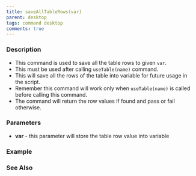 ```yaml
---
title: saveAllTableRows(var)
parent: desktop
tags: command desktop
comments: true
---
```


### Description

- This command is used to save all the table rows to given `var`.
- This must be used after calling `useTable(name)` command.
- This will save all the rows of the table into variable for future usage in the script.
- Remember this command will work only when `useTable(name)` is called before calling this command.
- The command will return the row values if found and pass or fail otherwise.

### Parameters

- **var** - this parameter will store the table row value into variable

### Example

### See Also
